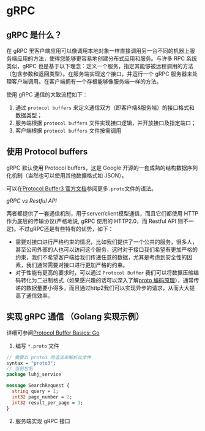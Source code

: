 # gRPC 

## gRPC 是什么？
在 gRPC 里客户端应用可以像调用本地对象一样直接调用另一台不同的机器上服务端应用的方法，使得您能够更容易地创建分布式应用和服务。与许多 RPC 系统类似，gRPC 也是基于以下理念：定义一个服务，指定其能够被远程调用的方法（包含参数和返回类型）。在服务端实现这个接口，并运行一个 gRPC 服务器来处理客户端调用。在客户端拥有一个存根能够像服务端一样的方法。

使用 gRPC 通信的大致流程如下：
1. 通过 `protocol buffers` 来定义通信双方（即客户端&服务端）的接口格式和数据类型；
2. 服务端根据 `protocol buffers` 文件实现接口逻辑，并开放接口及指定端口；
3. 客户端根据 `protocol buffers` 文件按需调用

## 使用 Protocol buffers
gRPC 默认使用 Protocol buffers，这是 Google 开源的一套成熟的结构数据序列化机制（当然也可以使用其他数据格式如 JSON）。

可以在[Protocol Buffer3 官方文档](https://developers.google.com/protocol-buffers/docs/proto3)参阅更多`.proto`文件的语法。

*gRPC vs Restful API*

两者都提供了一套通信机制，用于server/client模型通信，而且它们都使用 HTTP 作为底层的传输协议(严格地说, gRPC 使用的 HTTP2.0，而 Restful API 则不一定)。不过gRPC还是有些特有的优势，如下：

- 需要对接口进行严格约束的情况，比如我们提供了一个公共的服务，很多人，甚至公司外部的人也可以访问这个服务，这时对于接口我们希望有更加严格的约束，我们不希望客户端给我们传递任意的数据，尤其是考虑到安全性的因素，我们通常需要对接口进行更加严格的约束。
- 对于性能有更高的要求时，可以通过 `Protocol Buffer` 我们可以将数据压缩编码转化为二进制格式（如果感兴趣的话可以深入了解[proto 编码原理](https://developers.google.com/protocol-buffers/docs/encoding)），通常传递的数据量要小得多，而且通过http2我们可以实现异步的请求，从而大大提高了通信效率。

## 实现 gRPC 通信 （Golang 实现示例）

详细可参阅[Protocol Buffer Basics: Go](https://developers.google.com/protocol-buffers/docs/gotutorial)

1. 编写 `*.proto` 文件

```api.proto
// 需要以 proto3 的语法来解析此文件
syntax = "proto3";
// 当前包名
package luhj_service

message SearchRequest {
  string query = 1;
  int32 page_number = 2;
  int32 result_per_page = 3;
}
```

2. 服务端实现 gRPC 接口

``` 

```


